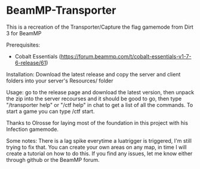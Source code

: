 # BeamMP-Transporter

This is a recreation of the Transporter/Capture the flag gamemode from Dirt 3 for BeamMP

Prerequisites:
  - Cobalt Essentials (https://forum.beammp.com/t/cobalt-essentials-v1-7-6-release/61)

Installation:
  Download the latest release and copy the server and client folders into your server's Resources/ folder

Usage:
  go to the release page and download the latest version, then unpack the zip into the server recourses and it should be good to go,
  then type "/transporter help" or "/ctf help" in chat to get a list of all the commands. To start a game you can type /ctf start.

Thanks to Olrosse for laying most of the foundation in this project with his Infection gamemode.

Some notes:
 There is a lag spike everytime a luatrigger is triggered, I'm still trying to fix that. You can create your own areas on any map, in time I will create a tutorial on how to do this. If you find any issues, let me know either through github or the BeamMP forum.
